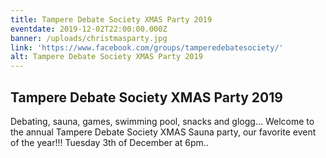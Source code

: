 ```yaml
---
title: Tampere Debate Society XMAS Party 2019
eventdate: 2019-12-02T22:00:00.000Z
banner: /uploads/christmasparty.jpg
link: 'https://www.facebook.com/groups/tamperedebatesociety/'
alt: Tampere Debate Society XMAS Party 2019
---
```

## Tampere Debate Society XMAS Party 2019

Debating, sauna, games, swimming pool, snacks and glogg... Welcome to the annual Tampere Debate Society XMAS Sauna party, our favorite event of the year!!! Tuesday 3th of December at 6pm..
